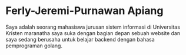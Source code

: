 # Ferly-Jeremi-Purnawan Apiang
Saya adalah seorang mahasiswa jurusan sistem informasi di Universitas Kristen maranatha saya suka dengan bagian depan sebuah website dan saya sedang berusaha untuk belajar backend dengan bahasa pemprograman golang.
